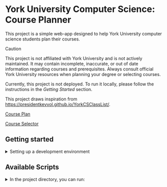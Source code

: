 # York University Computer Science: Course Planner

This project is a simple web-app designed to help York University computer science students plan their courses.

> [!CAUTION]
> This project is not affiliated with York University and is not actively maintained. It may contain incomplete, inaccurate, or out of date information regarding courses and prerequisites. Always consult official York University resources when planning your degree or selecting courses.

Currently, this project is not deployed. To run it locally, please follow the instructions in the _Getting Started_ section.

This project draws inspiration from https://presidentkevvol.github.io/YorkCSClassList/.

[Course Plan](public/readme_images/course_plan.png)

[Course Selector](public/readme_images/course_selector.png)

## Getting started

<details>

<summary>Setting up a development environment</summary>

To get started, clone the repo with `git clone https://github.com/christopher-dembski/course-planner.git`.

Then, run `npm install` to install dependencies.

To run the app in development mode, run `npm start`.

</details>


## Available Scripts

<details>

<summary>In the project directory, you can run:</summary>

### `npm start`

Runs the app in the development mode.\
Open [http://localhost:3000](http://localhost:3000) to view it in the browser.

The page will reload if you make edits.\
You will also see any lint errors in the console.

### `npm test`

Launches the test runner in the interactive watch mode.\
See the section about [running tests](https://facebook.github.io/create-react-app/docs/running-tests) for more information.

### `npm run build`

Builds the app for production to the `build` folder.\
It correctly bundles React in production mode and optimizes the build for the best performance.

The build is minified and the filenames include the hashes.\
Your app is ready to be deployed!

See the section about [deployment](https://facebook.github.io/create-react-app/docs/deployment) for more information.

### `npm run eject`

**Note: this is a one-way operation. Once you `eject`, you can’t go back!**

If you aren’t satisfied with the build tool and configuration choices, you can `eject` at any time. This command will remove the single build dependency from your project.

Instead, it will copy all the configuration files and the transitive dependencies (webpack, Babel, ESLint, etc) right into your project so you have full control over them. All of the commands except `eject` will still work, but they will point to the copied scripts so you can tweak them. At this point you’re on your own.

You don’t have to ever use `eject`. The curated feature set is suitable for small and middle deployments, and you shouldn’t feel obligated to use this feature. However we understand that this tool wouldn’t be useful if you couldn’t customize it when you are ready for it.

### `npm run lint`

Runs eslint and prettier. Fixes issues that can be resolved automatically and provides a warning for issues that must be resolved manually.


</details>
